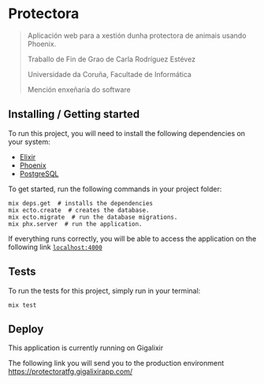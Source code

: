 # Protectora
> Aplicación web para a xestión dunha protectora de animais usando Phoenix.
>
> Traballo de Fin de Grao de Carla Rodríguez Estévez
> 
> Universidade da Coruña, Facultade de Informática
> 
> Mención enxeñaría do software


## Installing / Getting started

To run this project, you will need to install the following dependencies on your system:

* [Elixir](https://elixir-lang.org/install.html)
* [Phoenix](https://hexdocs.pm/phoenix/installation.html)
* [PostgreSQL](https://www.postgresql.org/download/macosx/)

To get started, run the following commands in your project folder:

```shell
mix deps.get  # installs the dependencies
mix ecto.create  # creates the database.
mix ecto.migrate  # run the database migrations.
mix phx.server  # run the application.
```

If everything runs correctly, you will be able to access the application on the following link [`localhost:4000`](http://localhost:4000)

## Tests

To run the tests for this project, simply run in your terminal:

```shell
mix test
```


## Deploy

This application is currently running on Gigalixir

The following link you will send you to the production environment https://protectoratfg.gigalixirapp.com/
